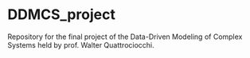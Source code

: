 # DDMCS_project
Repository for the final project of the Data-Driven Modeling of Complex Systems held by prof. Walter Quattrociocchi.
